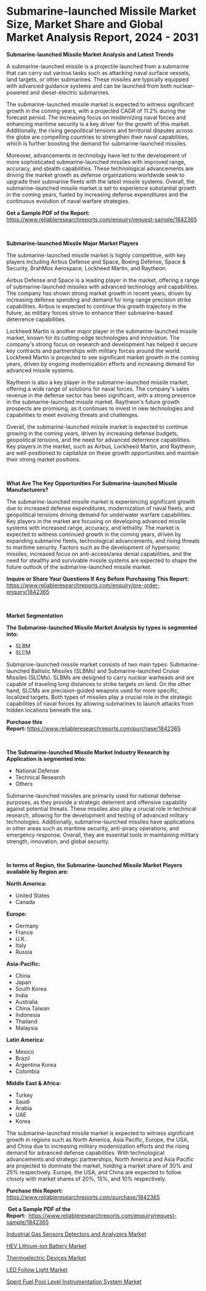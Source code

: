 <p><h1>Submarine-launched Missile Market Size, Market Share and Global Market Analysis Report, 2024 - 2031</h1></p><p><strong>Submarine-launched Missile Market Analysis and Latest Trends</strong></p>
<p><p>A submarine-launched missile is a projectile launched from a submarine that can carry out various tasks such as attacking naval surface vessels, land targets, or other submarines. These missiles are typically equipped with advanced guidance systems and can be launched from both nuclear-powered and diesel-electric submarines.</p><p>The submarine-launched missile market is expected to witness significant growth in the coming years, with a projected CAGR of 11.2% during the forecast period. The increasing focus on modernizing naval forces and enhancing maritime security is a key driver for the growth of this market. Additionally, the rising geopolitical tensions and territorial disputes across the globe are compelling countries to strengthen their naval capabilities, which is further boosting the demand for submarine-launched missiles.</p><p>Moreover, advancements in technology have led to the development of more sophisticated submarine-launched missiles with improved range, accuracy, and stealth capabilities. These technological advancements are driving the market growth as defense organizations worldwide seek to upgrade their submarine fleets with the latest missile systems. Overall, the submarine-launched missile market is set to experience substantial growth in the coming years, fueled by increasing defense expenditures and the continuous evolution of naval warfare strategies.</p></p>
<p><strong>Get a Sample PDF of the Report:&nbsp;</strong> <a href="https://www.reliableresearchreports.com/enquiry/request-sample/1842365">https://www.reliableresearchreports.com/enquiry/request-sample/1842365</a></p>
<p>&nbsp;</p>
<p><strong>Submarine-launched Missile Major Market Players</strong></p>
<p><p>The submarine-launched missile market is highly competitive, with key players including Airbus Defense and Space, Boeing Defense, Space & Security, BrahMos Aerospace, Lockheed Martin, and Raytheon. </p><p>Airbus Defense and Space is a leading player in the market, offering a range of submarine-launched missiles with advanced technology and capabilities. The company has shown strong market growth in recent years, driven by increasing defense spending and demand for long-range precision strike capabilities. Airbus is expected to continue this growth trajectory in the future, as military forces strive to enhance their submarine-based deterrence capabilities.</p><p>Lockheed Martin is another major player in the submarine-launched missile market, known for its cutting-edge technologies and innovation. The company's strong focus on research and development has helped it secure key contracts and partnerships with military forces around the world. Lockheed Martin is projected to see significant market growth in the coming years, driven by ongoing modernization efforts and increasing demand for advanced missile systems.</p><p>Raytheon is also a key player in the submarine-launched missile market, offering a wide range of solutions for naval forces. The company's sales revenue in the defense sector has been significant, with a strong presence in the submarine-launched missile market. Raytheon's future growth prospects are promising, as it continues to invest in new technologies and capabilities to meet evolving threats and challenges.</p><p>Overall, the submarine-launched missile market is expected to continue growing in the coming years, driven by increasing defense budgets, geopolitical tensions, and the need for advanced deterrence capabilities. Key players in the market, such as Airbus, Lockheed Martin, and Raytheon, are well-positioned to capitalize on these growth opportunities and maintain their strong market positions.</p></p>
<p>&nbsp;</p>
<p><strong>What Are The Key Opportunities For Submarine-launched Missile Manufacturers?</strong></p>
<p><p>The submarine-launched missile market is experiencing significant growth due to increased defense expenditures, modernization of naval fleets, and geopolitical tensions driving demand for underwater warfare capabilities. Key players in the market are focusing on developing advanced missile systems with increased range, accuracy, and lethality. The market is expected to witness continued growth in the coming years, driven by expanding submarine fleets, technological advancements, and rising threats to maritime security. Factors such as the development of hypersonic missiles, increased focus on anti-access/area denial capabilities, and the need for stealthy and survivable missile systems are expected to shape the future outlook of the submarine-launched missile market.</p></p>
<p><strong>Inquire or Share Your Questions If Any Before Purchasing This Report:</strong> <a href="https://www.reliableresearchreports.com/enquiry/pre-order-enquiry/1842365">https://www.reliableresearchreports.com/enquiry/pre-order-enquiry/1842365</a></p>
<p>&nbsp;</p>
<p><strong>Market Segmentation</strong></p>
<p><strong>The Submarine-launched Missile Market Analysis by types is segmented into:</strong></p>
<p><ul><li>SLBM</li><li>SLCM</li></ul></p>
<p><p>Submarine-launched missile market consists of two main types: Submarine-launched Ballistic Missiles (SLBMs) and Submarine-launched Cruise Missiles (SLCMs). SLBMs are designed to carry nuclear warheads and are capable of traveling long distances to strike targets on land. On the other hand, SLCMs are precision-guided weapons used for more specific, localized targets. Both types of missiles play a crucial role in the strategic capabilities of naval forces by allowing submarines to launch attacks from hidden locations beneath the sea.</p></p>
<p><strong>Purchase this Report:&nbsp;</strong><a href="https://www.reliableresearchreports.com/purchase/1842365">https://www.reliableresearchreports.com/purchase/1842365</a></p>
<p>&nbsp;</p>
<p><strong>The Submarine-launched Missile Market Industry Research by Application is segmented into:</strong></p>
<p><ul><li>National Defense</li><li>Technical Research</li><li>Others</li></ul></p>
<p><p>Submarine-launched missiles are primarily used for national defense purposes, as they provide a strategic deterrent and offensive capability against potential threats. These missiles also play a crucial role in technical research, allowing for the development and testing of advanced military technologies. Additionally, submarine-launched missiles have applications in other areas such as maritime security, anti-piracy operations, and emergency response. Overall, they are essential tools in maintaining military strength, innovation, and global security.</p></p>
<p>&nbsp;</p>
<p><strong>In terms of Region, the Submarine-launched Missile Market Players available by Region are:</strong></p>
<p>
    <p> <strong> North America: </strong>
        <ul>
            <li>United States</li>
            <li>Canada</li>
        </ul>
        </p> 
    <p> <strong> Europe: </strong>
        <ul>
            <li>Germany</li>
            <li>France</li>
            <li>U.K.</li>
            <li>Italy</li>
            <li>Russia</li>
        </ul>
        </p> 
    <p> <strong> Asia-Pacific: </strong>
        <ul>
            <li>China</li>
            <li>Japan</li>
            <li>South Korea</li>
            <li>India</li>
            <li>Australia</li>
            <li>China Taiwan</li>
            <li>Indonesia</li>
            <li>Thailand</li>
            <li>Malaysia</li>
        </ul>
        </p> 
    <p> <strong> Latin America: </strong>
        <ul>
            <li>Mexico</li>
            <li>Brazil</li>
            <li>Argentina Korea</li>
            <li>Colombia</li>
        </ul>
        </p> 
    <p> <strong> Middle East & Africa: </strong>
        <ul>
            <li>Turkey</li>
            <li>Saudi</li>
            <li>Arabia</li>
            <li>UAE</li>
            <li>Korea</li>
        </ul>
    </p>
    </p>
<p><p>The submarine-launched missile market is expected to witness significant growth in regions such as North America, Asia Pacific, Europe, the USA, and China due to increasing military modernization efforts and the rising demand for advanced defense capabilities. With technological advancements and strategic partnerships, North America and Asia Pacific are projected to dominate the market, holding a market share of 30% and 25% respectively. Europe, the USA, and China are expected to follow closely with market shares of 20%, 15%, and 10% respectively.</p></p>
<p><strong>Purchase this Report: </strong><a href="https://www.reliableresearchreports.com/purchase/1842365">https://www.reliableresearchreports.com/purchase/1842365</a></p>
<p>&nbsp;<strong>Get a Sample PDF of the Report:&nbsp;&nbsp;</strong><a href="https://www.reliableresearchreports.com/enquiry/request-sample/1842365">https://www.reliableresearchreports.com/enquiry/request-sample/1842365</a></p>
<p><strong></strong></p>
<p><p><a href="https://github.com/gamblestampleyjenny50m5sl6/Market-Research-Report-List-1/blob/main/industrial-gas-sensors-detectors-and-analyzers-market.md">Industrial Gas Sensors Detectors and Analyzers Market</a></p><p><a href="https://github.com/sofayahoo2023/Market-Research-Report-List-3/blob/main/hev-lithium-ion-battery-market.md">HEV Lithium-ion Battery Market</a></p><p><a href="https://issuu.com/reportprime-2/docs/thermoelectric-devices-market-size-2030.pptx">Thermoelectric Devices Market</a></p><p><a href="https://github.com/nicholepatriciadoylenwnrjr0/Market-Research-Report-List-1/blob/main/led-follow-light-market.md">LED Follow Light Market</a></p><p><a href="https://issuu.com/reportprime-2/docs/spent-fuel-pool-level-instrumentation-system-marke">Spent Fuel Pool Level Instrumentation System Market</a></p></p>
